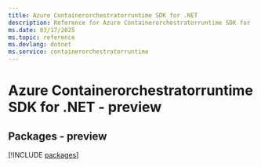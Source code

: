 ```yaml
---
title: Azure Containerorchestratorruntime SDK for .NET
description: Reference for Azure Containerorchestratorruntime SDK for .NET
ms.date: 03/17/2025
ms.topic: reference
ms.devlang: dotnet
ms.service: containerorchestratorruntime
---
```

# Azure Containerorchestratorruntime SDK for .NET - preview
## Packages - preview
[!INCLUDE [packages](containerorchestratorruntime-index.md)]
